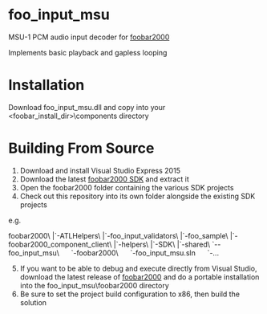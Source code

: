# foo_input_msu

MSU-1 PCM audio input decoder for [foobar2000](http://www.foobar2000.org/)

Implements basic playback and gapless looping

# Installation

Download foo_input_msu.dll and copy into your <foobar_install_dir>\components directory

# Building From Source

1. Download and install Visual Studio Express 2015
2. Download the latest [foobar2000 SDK](http://www.foobar2000.org/SDK) and extract it
3. Open the foobar2000 folder containing the various SDK projects
4. Check out this repository into its own folder alongside the existing SDK projects

e.g.

foobar2000\\
|\`-ATLHelpers\\
|\`-foo_input_validators\\
|\`-foo_sample\\
|\`-foobar2000_component_client\\
|\`-helpers\\
|\`-SDK\\
|\`-shared\\
\`--foo_input_msu\\
&nbsp;&nbsp;&nbsp;&nbsp;&nbsp;\`-foobar2000\\
&nbsp;&nbsp;&nbsp;&nbsp;&nbsp;\`-foo_input_msu.sln
&nbsp;&nbsp;&nbsp;&nbsp;&nbsp;\`-...

5. If you want to be able to debug and execute directly from Visual Studio, download the latest release of [foobar2000](http://www.foobar2000.org/download) and do a portable installation into the foo_input_msu\\foobar2000 directory
6. Be sure to set the project build configuration to x86, then build the solution